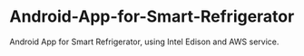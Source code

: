 # Android-App-for-Smart-Refrigerator
Android App for Smart Refrigerator, using Intel Edison and AWS service.
